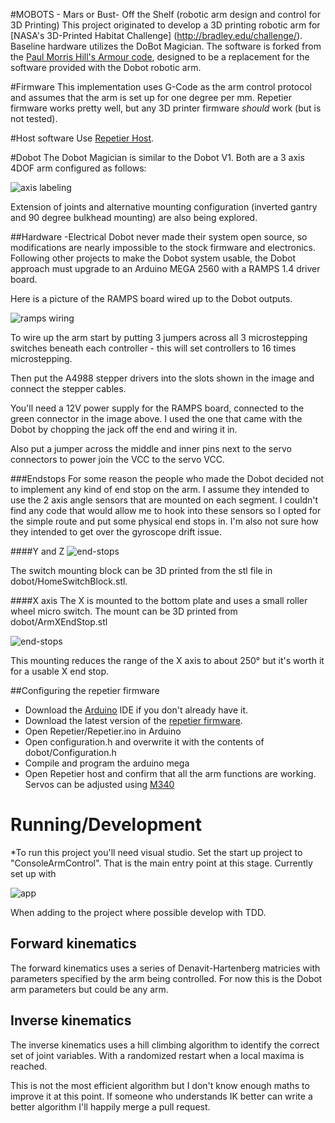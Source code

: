 #MOBOTS - Mars or Bust- Off the Shelf (robotic arm design and control for 3D Printing) 
This project originated to develop a 3D printing robotic arm for [NASA's 3D-Printed Habitat Challenge] (http://bradley.edu/challenge/). Baseline hardware utilizes the DoBot Magician. The software is forked from the [Paul Morris Hill's Armour code](https://github.com/paulmorrishill/armour), designed to be a replacement for the software provided with the Dobot robotic arm.

#Firmware
This implementation uses G-Code as the arm control protocol and assumes that the arm is set up for one degree per mm.
Repetier firmware works pretty well, but any 3D printer firmware *should* work (but is not tested).

#Host software
Use [Repetier Host](http://www.repetier.com/download-now/).

#Dobot
The Dobot Magician is similar to the Dobot V1. Both are a 3 axis 4DOF arm configured as follows:

![axis labeling](documentation/axis-labeling-with-angles.png)

Extension of joints and alternative mounting configuration (inverted gantry and 90 degree bulkhead mounting) are also being explored.


##Hardware -Electrical
Dobot never made their system open source, so modifications are nearly impossible to the stock firmware and electronics.  Following other projects to make the Dobot system usable, the Dobot approach must upgrade to an Arduino MEGA 2560 with a RAMPS 1.4 driver board.

Here is a picture of the RAMPS board wired up to the Dobot outputs.

![ramps wiring](documentation/ramps-wiring.jpg)

To wire up the arm start by putting 3 jumpers across all 3 microstepping switches beneath each controller - this will set controllers to 16 times microstepping.

Then put the A4988 stepper drivers into the slots shown in the image and connect the stepper cables.

You'll need a 12V power supply for the RAMPS board, connected to the green connector in the image above. I used the one that came with the Dobot by chopping the jack off the end and wiring it in.

Also put a jumper across the middle and inner pins next to the servo connectors to power join the VCC to the servo VCC.

###Endstops
For some reason the people who made the Dobot decided not to implement any kind of end stop on the arm. I assume they intended to use the 2 axis angle sensors that are mounted on each segment. I couldn't find any code that would allow me to hook into these sensors so I opted for the simple route and put some physical end stops in. I'm also not sure how they intended to get over the gyroscope drift issue.

####Y and Z
![end-stops](documentation/end-stop-block.jpg)

The switch mounting block can be 3D printed from the stl file in dobot/HomeSwitchBlock.stl.

####X axis
The X is mounted to the bottom plate and uses a small roller wheel micro switch. The mount can be 3D printed from dobot/ArmXEndStop.stl

![end-stops](documentation/x-end-stop.jpg)

This mounting reduces the range of the X axis to about 250&deg; but it's worth it for a usable X end stop.

##Configuring the repetier firmware
- Download the [Arduino](https://www.arduino.cc/) IDE if you don't already have it.
- Download the latest version of the [repetier firmware](http://www.repetier.com/documentation/repetier-firmware/).
- Open Repetier/Repetier.ino in Arduino
- Open configuration.h and overwrite it with the contents of dobot/Configuration.h
- Compile and program the arduino mega
- Open Repetier host and confirm that all the arm functions are working. Servos can be adjusted using [M340](http://reprap.org/wiki/Gcode#M340:_Control_the_servos)

# Running/Development
*To run this project you'll need visual studio. Set the start up project to "ConsoleArmControl". That is the main entry point at this stage.
Currently set up with

![app](documentation/screenshot.png)

When adding to the project where possible develop with TDD.

## Forward kinematics
The forward kinematics uses a series of Denavit-Hartenberg matricies with parameters specified by the arm being controlled. For now this is the Dobot arm parameters but could be any arm.

## Inverse kinematics
The inverse kinematics uses a hill climbing algorithm to identify the correct set of joint variables. With a randomized restart when a local maxima is reached.

This is not the most efficient algorithm but I don't know enough maths to improve it at this point. If someone who understands IK better can write a better algorithm I'll happily merge a pull request.
